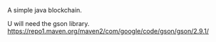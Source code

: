 A simple java blockchain.

U will need the gson library.
https://repo1.maven.org/maven2/com/google/code/gson/gson/2.9.1/
